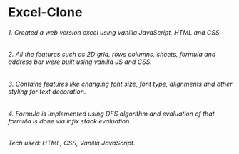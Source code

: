 # Excel-Clone
###### 1. Created a web version excel using vanilla JavaScript, HTML and CSS.
###### 2. All the features such as 2D grid, rows columns, sheets, formula and address bar were built using vanilla JS and CSS.
###### 3. Contains features like changing font size, font type, alignments and other styling for text decoration.
###### 4. Formula is implemented using DFS algorithm and evaluation of that formula is done via infix stack evaluation.
###### Tech used: HTML, CSS, Vanilla JavaScript.
